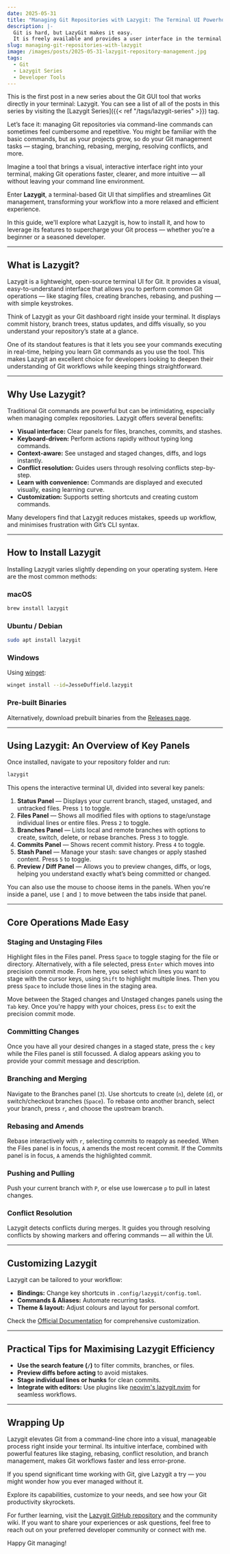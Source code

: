```yaml
---
date: 2025-05-31
title: "Managing Git Repositories with Lazygit: The Terminal UI Powerhouse"
description: |-
  Git is hard, but LazyGit makes it easy.
  It is freely available and provides a user interface in the terminal that behaves like a full GUI.
slug: managing-git-repositories-with-lazygit
image: /images/posts/2025-05-31-lazygit-repository-management.jpg
tags:
  - Git
  - Lazygit Series
  - Developer Tools
---
```


This is the first post in a new series about the Git GUI tool that works directly in your terminal: Lazygit.
You can see a list of all of the posts in this series by visiting the [Lazygit Series]({{< ref "/tags/lazygit-series" >}}) tag.

Let’s face it: managing Git repositories via command-line commands can sometimes feel cumbersome and repetitive.
You might be familiar with the basic commands, but as your projects grow, so do your Git management tasks — staging, branching, rebasing, merging, resolving conflicts, and more.

Imagine a tool that brings a visual, interactive interface right into your terminal, making Git operations faster, clearer, and more intuitive — all without leaving your command line environment.

Enter **Lazygit**, a terminal-based Git UI that simplifies and streamlines Git management, transforming your workflow into a more relaxed and efficient experience.

In this guide, we'll explore what Lazygit is, how to install it, and how to leverage its features to supercharge your Git process — whether you're a beginner or a seasoned developer.

---

## What is Lazygit?

Lazygit is a lightweight, open-source terminal UI for Git.
It provides a visual, easy-to-understand interface that allows you to perform common Git operations — like staging files, creating branches, rebasing, and pushing — with simple keystrokes.

Think of Lazygit as your Git dashboard right inside your terminal.
It displays commit history, branch trees, status updates, and diffs visually, so you understand your repository’s state at a glance.

One of its standout features is that it lets you see your commands executing in real-time, helping you learn Git commands as you use the tool.
This makes Lazygit an excellent choice for developers looking to deepen their understanding of Git workflows while keeping things straightforward.

---

## Why Use Lazygit?

Traditional Git commands are powerful but can be intimidating, especially when managing complex repositories.
Lazygit offers several benefits:

- **Visual interface:** Clear panels for files, branches, commits, and stashes.
- **Keyboard-driven:** Perform actions rapidly without typing long commands.
- **Context-aware:** See unstaged and staged changes, diffs, and logs instantly.
- **Conflict resolution:** Guides users through resolving conflicts step-by-step.
- **Learn with convenience:** Commands are displayed and executed visually, easing learning curve.
- **Customization:** Supports setting shortcuts and creating custom commands.

Many developers find that Lazygit reduces mistakes, speeds up workflow, and minimises frustration with Git’s CLI syntax.

---

## How to Install Lazygit

Installing Lazygit varies slightly depending on your operating system. Here are the most common methods:

### macOS

```bash
brew install lazygit
```

### Ubuntu / Debian

```bash
sudo apt install lazygit
```

### Windows

Using [winget](https://github.com/microsoft/winget-cli):

```bash
winget install --id=JesseDuffield.lazygit
```

### Pre-built Binaries

Alternatively, download prebuilt binaries from the [Releases page](https://github.com/jesseduffield/lazygit/releases).

---

## Using Lazygit: An Overview of Key Panels

Once installed, navigate to your repository folder and run:

```bash
lazygit
```

This opens the interactive terminal UI, divided into several key panels:

1. **Status Panel** — Displays your current branch, staged, unstaged, and untracked files. Press `1` to toggle.
1. **Files Panel** — Shows all modified files with options to stage/unstage individual lines or entire files. Press `2` to toggle.
1. **Branches Panel** — Lists local and remote branches with options to create, switch, delete, or rebase branches. Press `3` to toggle.
1. **Commits Panel** — Shows recent commit history. Press `4` to toggle.
1. **Stash Panel** — Manage your stash: save changes or apply stashed content. Press `5` to toggle.
1. **Preview / Diff Panel** — Allows you to preview changes, diffs, or logs, helping you understand exactly what’s being committed or changed.

You can also use the mouse to choose items in the panels.
When you're inside a panel, use `[` and `]` to move between the tabs inside that panel.

---

## Core Operations Made Easy

### Staging and Unstaging Files

Highlight files in the Files panel.
Press `Space` to toggle staging for the file or directory.
Alternatively, with a file selected, press `Enter` which moves into precision commit mode.
From here, you select which lines you want to stage with the cursor keys, using `Shift` to highlight multiple lines.
Then you press `Space` to include those lines in the staging area.

Move between the Staged changes and Unstaged changes panels using the `Tab` key.
Once you're happy with your choices, press `Esc` to exit the precision commit mode.

### Committing Changes

Once you have all your desired changes in a staged state, press the `c` key while the Files panel is still focussed.
A dialog appears asking you to provide your commit message and description.

### Branching and Merging

Navigate to the Branches panel (`3`).
Use shortcuts to create (`n`), delete (`d`), or switch/checkout branches (`Space`).
To rebase onto another branch, select your branch, press `r`, and choose the upstream branch.

### Rebasing and Amends

Rebase interactively with `r`, selecting commits to reapply as needed.
When the Files panel is in focus, `A` amends the most recent commit.
If the Commits panel is in focus, `A` amends the highlighted commit.

### Pushing and Pulling

Push your current branch with `P`, or else use lowercase `p` to pull in latest changes.

### Conflict Resolution

Lazygit detects conflicts during merges.
It guides you through resolving conflicts by showing markers and offering commands — all within the UI.

---

## Customizing Lazygit

Lazygit can be tailored to your workflow:

- **Bindings:** Change key shortcuts in `.config/lazygit/config.toml`.
- **Commands & Aliases:** Automate recurring tasks.
- **Theme & layout:** Adjust colours and layout for personal comfort.

Check the [Official Documentation](https://github.com/jesseduffield/lazygit/wiki) for comprehensive customization.

---

## Practical Tips for Maximising Lazygit Efficiency

- **Use the search feature (`/`)** to filter commits, branches, or files.
- **Preview diffs before acting** to avoid mistakes.
- **Stage individual lines or hunks** for clean commits.
- **Integrate with editors:** Use plugins like [neovim's lazygit.nvim](https://github.com/kdheepak/lazygit.nvim) for seamless workflows.

---

## Wrapping Up

Lazygit elevates Git from a command-line chore into a visual, manageable process right inside your terminal.
Its intuitive interface, combined with powerful features like staging, rebasing, conflict resolution, and branch management, makes Git workflows faster and less error-prone.

If you spend significant time working with Git, give Lazygit a try — you might wonder how you ever managed without it.

Explore its capabilities, customize to your needs, and see how your Git productivity skyrockets.

For further learning, visit the [Lazygit GitHub repository](https://github.com/jesseduffield/lazygit) and the community wiki.
If you want to share your experiences or ask questions, feel free to reach out on your preferred developer community or connect with me.

Happy Git managing!
